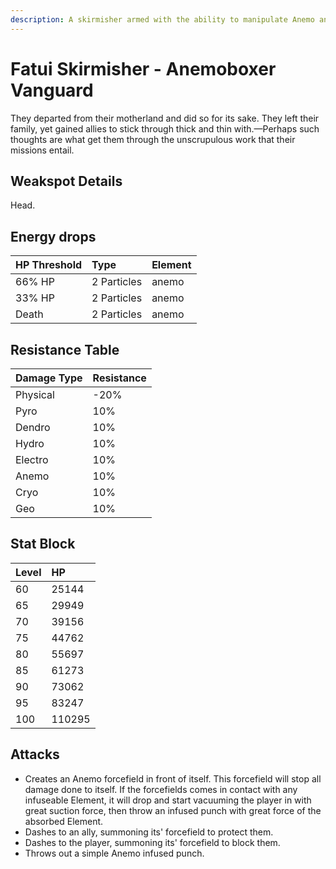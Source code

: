 ```yaml
---
description: A skirmisher armed with the ability to manipulate Anemo and heal their comrades..
---
```


# Fatui Skirmisher - Anemoboxer Vanguard

They departed from their motherland and did so for its sake. They left their family, yet gained allies to stick through thick and thin with.—Perhaps such thoughts are what get them through the unscrupulous work that their missions entail.

## Weakspot Details

Head.

## Energy drops

| HP Threshold | Type        | Element |
| :----------- | :---------- | :------ |
| 66% HP       | 2 Particles | anemo   |
| 33% HP       | 2 Particles | anemo   |
| Death        | 2 Particles | anemo   |

## Resistance Table

| Damage Type | Resistance |
| :---------- | :--------- |
| Physical    | -20%       |
| Pyro        | 10%        |
| Dendro      | 10%        |
| Hydro       | 10%        |
| Electro     | 10%        |
| Anemo       | 10%        |
| Cryo        | 10%        |
| Geo         | 10%        |

## Stat Block

| Level | HP     |
| :---- | :----- |
| 60    | 25144  |
| 65    | 29949  |
| 70    | 39156  |
| 75    | 44762  |
| 80    | 55697  |
| 85    | 61273  |
| 90    | 73062  |
| 95    | 83247  |
| 100   | 110295 |

## Attacks

* Creates an Anemo forcefield in front of itself. This forcefield will stop all damage done to itself. If the forcefields comes in contact with any infuseable Element, it will drop and start vacuuming the player in with great suction force, then throw an infused punch with great force of the absorbed Element.
* Dashes to an ally, summoning its' forcefield to protect them.
* Dashes to the player, summoning its' forcefield to block them.
* Throws out a simple Anemo infused punch.
